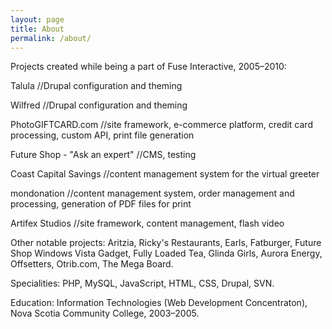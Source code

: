 ```yaml
---
layout: page
title: About
permalink: /about/
---
```


Projects created while being a part of Fuse Interactive, 2005–2010:

Talula //Drupal configuration and theming

Wilfred //Drupal configuration and theming

PhotoGIFTCARD.com //site framework, e-commerce platform, credit card processing, custom API, print file generation

Future Shop - "Ask an expert" //CMS, testing

Coast Capital Savings //content management system for the virtual greeter

mondonation //content management system, order management and processing, generation of PDF files for print

Artifex Studios //site framework, content management, flash video

Other notable projects: Aritzia, Ricky's Restaurants, Earls, Fatburger, Future Shop Windows Vista Gadget, Fully Loaded Tea, Glinda Girls, Aurora Energy, Offsetters, Otrib.com, The Mega Board.

Specialities: PHP, MySQL, JavaScript, HTML, CSS, Drupal, SVN.

Education: Information Technologies (Web Development Concentraton), Nova Scotia Community College, 2003–2005.
